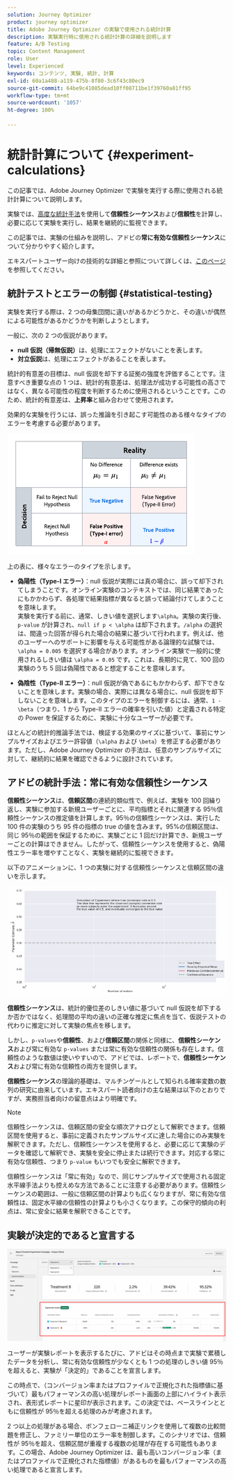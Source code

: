 ```yaml
---
solution: Journey Optimizer
product: journey optimizer
title: Adobe Journey Optimizer の実験で使用される統計計算
description: 実験実行時に使用される統計計算の詳細を説明します
feature: A/B Testing
topic: Content Management
role: User
level: Experienced
keywords: コンテンツ, 実験, 統計, 計算
exl-id: 60a1a488-a119-475b-8f80-3c6f43c80ec9
source-git-commit: 64be9c41085dead10ff08711be1f39760a81ff95
workflow-type: tm+mt
source-wordcount: '1057'
ht-degree: 100%

---
```


# 統計計算について {#experiment-calculations}

この記事では、Adobe Journey Optimizer で実験を実行する際に使用される統計計算について説明します。

実験では、[高度な統計手法](../campaigns/assets/confidence_sequence_technical_details.pdf)を使用して&#x200B;**信頼性シーケンス**&#x200B;および&#x200B;**信頼性**&#x200B;を計算し、必要に応じて実験を実行し、結果を継続的に監視できます。

この記事では、実験の仕組みを説明し、アドビの&#x200B;**常に有効な信頼性シーケンス**&#x200B;について分かりやすく紹介します。

エキスパートユーザー向けの技術的な詳細と参照について詳しくは、[このページ](../campaigns/assets/confidence_sequence_technical_details.pdf)を参照してください。

## 統計テストとエラーの制御 {#statistical-testing}

実験を実行する際は、2 つの母集団間に違いがあるかどうかと、その違いが偶然による可能性があるかどうかを判断しようとします。

一般に、次の 2 つの仮説があります。

* **null 仮説（帰無仮説）**&#x200B;は、処理にエフェクトがないことを表します。
* **対立仮説**&#x200B;は、処理にエフェクトがあることを表します。

統計的有意差の目標は、null 仮説を却下する証拠の強度を評価することです。注意すべき重要な点の 1 つは、統計的有意差は、処理法が成功する可能性の高さではなく、異なる可能性の程度を判断するために使用されるということです。このため、統計的有意差は、**上昇率**&#x200B;と組み合わせて使用されます。

効果的な実験を行うには、誤った推論を引き起こす可能性のある様々なタイプのエラーを考慮する必要があります。

![](assets/technote_1.png)

上の表に、様々なエラーのタイプを示します。

* **偽陽性（Type-I エラー）**：null 仮説が実際には真の場合に、誤って却下されてしまうことです。オンライン実験のコンテキストでは、同じ結果であったにもかかわらず、各処理で結果指標が異なると誤って結論付けてしまうことを意味します。
  </br>実験を実行する前に、通常、しきい値を選択します`\alpha`。実験の実行後、`p-value` が計算され、`null if p < \alpha` は却下されます。`/alpha` の選択は、間違った回答が得られた場合の結果に基づいて行われます。例えば、他のユーザーへのサポートに影響を与える可能性がある論理的な試験では、`\alpha = 0.005` を選択する場合があります。オンライン実験で一般的に使用されるしきい値は `\alpha = 0.05` です。これは、長期的に見て、100 回の実験のうち 5 回は偽陽性であると想定することを意味します。

* **偽陰性（Type-II エラー）**：null 仮説が偽であるにもかかわらず、却下できないことを意味します。実験の場合、実際には異なる場合に、null 仮説を却下しないことを意味します。このタイプのエラーを制御するには、通常、`1 - \beta`（つまり、1 から Type-II エラーの確率を引いた値）と定義される特定の Power を保証するために、実験に十分なユーザーが必要です。

ほとんどの統計的推論手法では、検証する効果のサイズに基づいて、事前にサンプルサイズおよびエラー許容値（`\alpha` および `\beta`）を修正する必要があります。ただし、Adobe Journey Optimizer の手法は、任意のサンプルサイズに対して、継続的に結果を確認できるように設計されています。

## アドビの統計手法：常に有効な信頼性シーケンス

**信頼性シーケンス**&#x200B;は、**信頼区間**&#x200B;の連続的類似性で、例えば、実験を 100 回繰り返し、実験に参加する新規ユーザーごとに、平均指標とそれに関連する 95％信頼性シーケンスの推定値を計算します。95％の信頼性シーケンスは、実行した 100 件の実験のうち 95 件の指標の true の値を含みます。95%の信頼区間は、同じ 95％の範囲を保証するために、実験ごとに 1 回だけ計算でき、新規ユーザーごとの計算はできません。したがって、信頼性シーケンスを使用すると、偽陽性エラー率を増やすことなく、実験を継続的に監視できます。

以下のアニメーションに、1 つの実験に対する信頼性シーケンスと信頼区間の違いを示します。

![](assets/technote_2.gif)

**信頼性シーケンス**&#x200B;は、統計的優位差のしきい値に基づいて null 仮説を却下するか否かではなく、処理間の平均の違いの正確な推定に焦点を当て、仮説テストの代わりに推定に対して実験の焦点を移します。

しかし、`p-values`や&#x200B;**信頼性**、および&#x200B;**信頼区間**&#x200B;の関係と同様に、**信頼性シーケンス**&#x200B;および常に有効な `p-values` または常に有効な信頼性の関係も存在します。信頼性のような数値は使いやすいので、アドビでは、レポートで、**信頼性シーケンス**&#x200B;および常に有効な信頼性の両方を提供します。

**信頼性シーケンス**&#x200B;の理論的基礎は、マルチンゲールとして知られる確率変数の数列の研究に由来しています。エキスパート読者向けの主な結果は以下のとおりですが、実務担当者向けの留意点はより明確です。

>[!NOTE]
>
>信頼性シーケンスは、信頼区間の安全な順次アナログとして解釈できます。信頼区間を使用すると、事前に定義されたサンプルサイズに達した場合にのみ実験を解釈できます。ただし、信頼性シーケンスを使用すると、必要に応じて実験のデータを確認して解釈でき、実験を安全に停止または続行できます。対応する常に有効な信頼性、つまり `p-value` もいつでも安全に解釈できます。

信頼性シーケンスは「常に有効」なので、同じサンプルサイズで使用される固定水平線手法よりも控えめな方法であることに注意する必要があります。信頼性シーケンスの範囲は、一般に信頼区間の計算よりも広くなりますが、常に有効な信頼性は、固定水平線の信頼性の計算よりも小さくなります。この保守的傾向の利点は、常に安全に結果を解釈できることです。

## 実験が決定的であると宣言する

![](assets/experimentation_report_2.png)

ユーザーが実験レポートを表示するたびに、アドビはその時点まで実験で累積したデータを分析し、常に有効な信頼性が少なくとも 1 つの処理のしきい値 95％を超えると、実験が「決定的」であることを宣言します。

この時点で、（コンバージョン率またはプロファイルで正規化された指標値に基づいて）最もパフォーマンスの高い処理がレポート画面の上部にハイライト表示され、表形式レポートに星印が表示されます。この決定では、ベースラインとともに信頼性が 95％を超える処理のみが考慮されます。

2 つ以上の処理がある場合、ボンフェローニ補正リンクを使用して複数の比較問題を修正し、ファミリー単位のエラー率を制御します。このシナリオでは、信頼性が 95％を超え、信頼区間が重複する複数の処理が存在する可能性もあります。この場合、Adobe Journey Optimizer は、最も高いコンバージョン率（またはプロファイルで正規化された指標値）があるものを最もパフォーマンスの高い処理であると宣言します。
